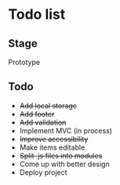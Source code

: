 # Todo list

## Stage
Prototype

## Todo 
* ~~Add local storage~~
* ~~Add footer~~
* ~~Add validation~~
* Implement MVC (in process)
* ~~Improve accessibility~~
* Make items editable
* ~~Split .js files into modules~~
* Come up with better design
* Deploy project
